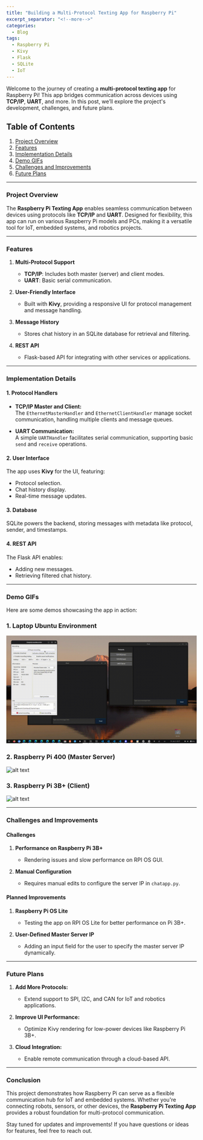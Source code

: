 ```yaml
---
title: "Building a Multi-Protocol Texting App for Raspberry Pi"
excerpt_separator: "<!--more-->"
categories:
  - Blog
tags:
  - Raspberry Pi
  - Kivy
  - Flask
  - SQLite
  - IoT
---
```


Welcome to the journey of creating a **multi-protocol texting app** for Raspberry Pi! This app bridges communication across devices using **TCP/IP**, **UART**, and more. In this post, we’ll explore the project's development, challenges, and future plans.

<!--more-->

## **Table of Contents**
1. [Project Overview](#project-overview)  
2. [Features](#features)  
3. [Implementation Details](#implementation-details)  
4. [Demo GIFs](#demo-gifs)  
5. [Challenges and Improvements](#challenges-and-improvements)  
6. [Future Plans](#future-plans)  

---

### **Project Overview**

The **Raspberry Pi Texting App** enables seamless communication between devices using protocols like **TCP/IP** and **UART**. Designed for flexibility, this app can run on various Raspberry Pi models and PCs, making it a versatile tool for IoT, embedded systems, and robotics projects.

---

### **Features**

1. **Multi-Protocol Support**  
   - **TCP/IP**: Includes both master (server) and client modes.  
   - **UART**: Basic serial communication.  

2. **User-Friendly Interface**  
   - Built with **Kivy**, providing a responsive UI for protocol management and message handling.  

3. **Message History**  
   - Stores chat history in an SQLite database for retrieval and filtering.  

4. **REST API**  
   - Flask-based API for integrating with other services or applications.

---

### **Implementation Details**

#### **1. Protocol Handlers**
- **TCP/IP Master and Client:**  
  The `EthernetMasterHandler` and `EthernetClientHandler` manage socket communication, handling multiple clients and message queues.

- **UART Communication:**  
  A simple `UARTHandler` facilitates serial communication, supporting basic `send` and `receive` operations.

#### **2. User Interface**
The app uses **Kivy** for the UI, featuring:
- Protocol selection.
- Chat history display.
- Real-time message updates.

#### **3. Database**
SQLite powers the backend, storing messages with metadata like protocol, sender, and timestamps.

#### **4. REST API**
The Flask API enables:
- Adding new messages.
- Retrieving filtered chat history.

---

### **Demo GIFs**

Here are some demos showcasing the app in action:

### **1. Laptop Ubuntu Environment**  
![alt text](https://github.com/gordonyfg/RaspberryPi-Texting-App/blob/main/asset/2025_01_03_pcUbuntu_output.gif)

### **2. Raspberry Pi 400 (Master Server)**  
![alt text](https://github.com/gordonyfg/RaspberryPi-Texting-App/blob/main/asset/2025_01_03_pi400output.gif)

### **3. Raspberry Pi 3B+ (Client)**  
![alt text](https://github.com/gordonyfg/RaspberryPi-Texting-App/blob/main/asset/2025_01_03_pi3bplus_output.gif)

---

### **Challenges and Improvements**

#### **Challenges**
1. **Performance on Raspberry Pi 3B+**  
   - Rendering issues and slow performance on RPI OS GUI.

2. **Manual Configuration**  
   - Requires manual edits to configure the server IP in `chatapp.py`.

#### **Planned Improvements**
1. **Raspberry Pi OS Lite**  
   - Testing the app on RPI OS Lite for better performance on Pi 3B+.

2. **User-Defined Master Server IP**  
   - Adding an input field for the user to specify the master server IP dynamically.

---

### **Future Plans**

1. **Add More Protocols:**  
   - Extend support to SPI, I2C, and CAN for IoT and robotics applications.

2. **Improve UI Performance:**  
   - Optimize Kivy rendering for low-power devices like Raspberry Pi 3B+.

3. **Cloud Integration:**  
   - Enable remote communication through a cloud-based API.

---

### **Conclusion**

This project demonstrates how Raspberry Pi can serve as a flexible communication hub for IoT and embedded systems. Whether you're connecting robots, sensors, or other devices, the **Raspberry Pi Texting App** provides a robust foundation for multi-protocol communication.

Stay tuned for updates and improvements! If you have questions or ideas for features, feel free to reach out.

